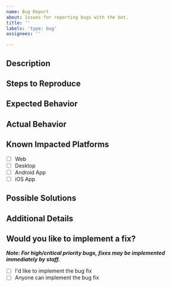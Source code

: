 ```yaml
---
name: Bug Report
about: Issues for reporting bugs with the bot.
title: ''
labels: 'type: bug'
assignees: ''

---
```


## Description
<!-- Describe the bug you've found -->


## Steps to Reproduce
<!-- Detail the exact list of steps to be able to encounter the bug -->


## Expected Behavior
<!-- Outline what you expect to occur, include screenshots if relevant -->


## Actual Behavior
<!-- Outline what occurs instead of the expected behaviour, include screenshots if relevant -->


## Known Impacted Platforms
<!-- Replace [ ] with [x] to mark items. -->
- [ ] Web
- [ ] Desktop
- [ ] Android App
- [ ] iOS App

## Possible Solutions
<!-- Detail any solutions you might have in mind to be able to resolve the bug. -->


## Additional Details
<!-- Delete this section if not applicable. -->


## Would you like to implement a fix?
***Note: For high/critical priority bugs, fixes may be implemented immediately by staff.***
<!-- Replace [ ] with [x] with your choice. -->
- [ ] I'd like to implement the bug fix
- [ ] Anyone can implement the bug fix
